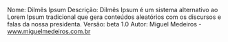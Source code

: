 Nome: Dilmês Ipsum
Descrição: Dilmês Ipsum é um sistema alternativo ao Lorem Ipsum tradicional que gera conteúdos aleatórios com os discursos e falas da nossa presidenta.
Versão: beta 1.0
Autor: Miguel Medeiros - www.miguelmedeiros.com.br
